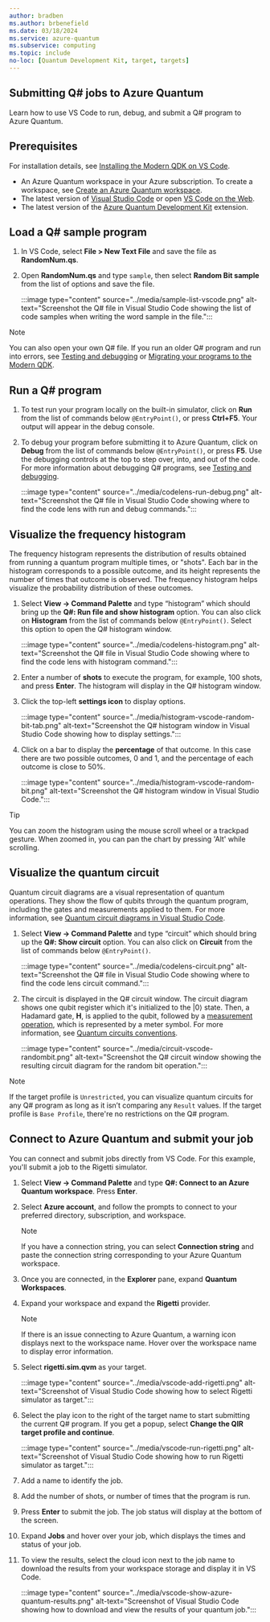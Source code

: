 ```yaml
---
author: bradben
ms.author: brbenefield
ms.date: 03/18/2024
ms.service: azure-quantum
ms.subservice: computing
ms.topic: include
no-loc: [Quantum Development Kit, target, targets]
---
```


## Submitting Q# jobs to Azure Quantum

Learn how to use VS Code to run, debug, and submit a Q# program to Azure Quantum.

## Prerequisites

For installation details, see [Installing the Modern QDK on VS Code](xref:microsoft.quantum.install-qdk.overview#installing-the-modern-qdk-on-vs-code).

- An Azure Quantum workspace in your Azure subscription. To create a workspace,
  see [Create an Azure Quantum workspace](xref:microsoft.quantum.how-to.workspace).
- The latest version of [Visual Studio Code](https://code.visualstudio.com/download) or open [VS Code on the Web](https://vscode.dev/).
- The latest version of the [Azure Quantum Development Kit](https://marketplace.visualstudio.com/items?itemName=quantum.qsharp-lang-vscode) extension.

## Load a Q# sample program

1. In VS Code, select **File > New Text File** and save the file as **RandomNum.qs**.
1. Open **RandomNum.qs** and type `sample`, then select **Random Bit sample** from the list of options and save the file.

    :::image type="content" source="../media/sample-list-vscode.png" alt-text="Screenshot the Q# file in Visual Studio Code showing the list of code samples when writing the word sample in the file.":::

> [!NOTE]
> You can also open your own Q# file. If you run an older Q# program and run into errors, see [Testing and debugging](xref:microsoft.quantum.user-guide-qdk.overview.testingdebugging) or [Migrating your programs to the Modern QDK](/azure/quantum).

## Run a Q# program

1. To test run your program locally on the built-in simulator, click on **Run** from the list of commands below `@EntryPoint()`, or press **Ctrl+F5**. Your output will appear in the debug console.
1. To debug your program before submitting it to Azure Quantum, click on **Debug** from the list of commands below `@EntryPoint()`, or press **F5**. Use the debugging controls at the top to step over, into, and out of the code. For more information about debugging Q# programs, see [Testing and debugging](xref:microsoft.quantum.user-guide-qdk.overview.testingdebugging).

    :::image type="content" source="../media/codelens-run-debug.png" alt-text="Screenshot the Q# file in Visual Studio Code showing where to find the code lens with run and debug commands.":::

## Visualize the frequency histogram

The frequency histogram represents the distribution of results obtained from running a quantum program multiple times, or "shots". Each bar in the histogram corresponds to a possible outcome, and its height represents the number of times that outcome is observed. The frequency histogram helps visualize the probability distribution of these outcomes.

1. Select **View -> Command Palette** and type “histogram” which should bring up the **Q#: Run file and show histogram** option. You can also click on **Histogram** from the list of commands below `@EntryPoint()`. Select this option to open the Q# histogram window.

    :::image type="content" source="../media/codelens-histogram.png" alt-text="Screenshot the Q# file in Visual Studio Code showing where to find the code lens with histogram command.":::

1. Enter a number of **shots** to execute the program, for example, 100 shots, and press **Enter**. The histogram will display in the Q# histogram window.
1. Click the top-left **settings icon** to display options.

    :::image type="content" source="../media/histogram-vscode-random-bit-tab.png" alt-text="Screenshot the Q# histogram window in Visual Studio Code showing how to display settings.":::

1. Click on a bar to display the **percentage** of that outcome. In this case there are two possible outcomes, 0 and 1, and the percentage of each outcome is close to 50%.

    :::image type="content" source="../media/histogram-vscode-random-bit.png" alt-text="Screenshot the Q# histogram window in Visual Studio Code.":::

> [!TIP]
> You can zoom the histogram using the mouse scroll wheel or a trackpad gesture. When zoomed in, you can pan the chart by pressing 'Alt' while scrolling.

## Visualize the quantum circuit

Quantum circuit diagrams are a visual representation of quantum operations. They show the flow of qubits through the quantum program, including the gates and measurements applied to them. For more information, see [Quantum circuit diagrams in Visual Studio Code](xref:microsoft.quantum.how-to.visualize-circuits#quantum-circuits-with-visual-studio-code).

1. Select **View -> Command Palette** and type “circuit” which should bring up the **Q#: Show circuit** option. You can also click on **Circuit** from the list of commands below `@EntryPoint()`.

    :::image type="content" source="../media/codelens-circuit.png" alt-text="Screenshot the Q# file in Visual Studio Code showing where to find the code lens circuit command.":::

1. The circuit is displayed in the Q# circuit window. The circuit diagram shows one qubit register which it's initialized to the |0⟩ state. Then, a Hadamard gate, **H**, is applied to the qubit, followed by a [measurement operation](xref:microsoft.quantum.concepts.circuits#measurement-operator), which is represented by a meter symbol. For more information, see [Quantum circuits conventions](xref:microsoft.quantum.concepts.circuits).

    :::image type="content" source="../media/circuit-vscode-randombit.png" alt-text="Screenshot the Q# circuit window showing the resulting circuit diagram for the random bit operation.":::

> [!NOTE]
> If the target profile is `Unrestricted`, you can visualize quantum circuits for any Q# program as long as it isn’t comparing any `Result` values. If the target profile is `Base Profile`, there're no restrictions on the Q# program.

## Connect to Azure Quantum and submit your job

You can connect and submit jobs directly from VS Code. For this example, you'll submit a job to the Rigetti simulator. 

1. Select **View -> Command Palette** and type **Q#: Connect to an Azure Quantum workspace**. Press **Enter**.
1. Select **Azure account**, and follow the prompts to connect to your preferred directory, subscription, and workspace.

    > [!NOTE]
    > If you have a connection string, you can select **Connection string** and paste the connection string corresponding to your Azure Quantum workspace.

1. Once you are connected, in the **Explorer** pane, expand **Quantum Workspaces**.
1. Expand your workspace and expand the **Rigetti** provider.

   > [!NOTE]
   > If there is an issue connecting to Azure Quantum, a warning icon displays next to the workspace name. Hover over the workspace name to display error information. 

1. Select **rigetti.sim.qvm** as your target.

    :::image type="content" source="../media/vscode-add-rigetti.png" alt-text="Screenshot of Visual Studio Code showing how to select Rigetti simulator as target.":::

1. Select the play icon to the right of the target name to start submitting the current Q# program. If you get a popup, select **Change the QIR target profile and continue**.

    :::image type="content" source="../media/vscode-run-rigetti.png" alt-text="Screenshot of Visual Studio Code showing how to run Rigetti simulator as target.":::

1. Add a name to identify the job.
1. Add the number of shots, or number of times that the program is run.
1. Press **Enter** to submit the job. The job status will display at the bottom of the screen.
1. Expand **Jobs** and hover over your job, which displays the times and status of your job.
1. To view the results, select the cloud icon next to the job name to download the results from your workspace storage and display it in VS Code.

    :::image type="content" source="../media/vscode-show-azure-quantum-results.png" alt-text="Screenshot of Visual Studio Code showing how to download and view the results of your quantum job.":::